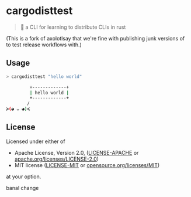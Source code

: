 # cargodisttest

> 💬 a CLI for learning to distribute CLIs in rust

(This is a fork of axolotlsay that we're fine with publishing junk versions of to test release workflows with.)


## Usage

```sh
> cargodisttest "hello world"

         +-------------+
         | hello world |
         +-------------+
        /
≽(◕ ᴗ ◕)≼
```

## License

Licensed under either of

* Apache License, Version 2.0, ([LICENSE-APACHE](LICENSE-APACHE) or [apache.org/licenses/LICENSE-2.0](https://www.apache.org/licenses/LICENSE-2.0))
* MIT license ([LICENSE-MIT](LICENSE-MIT) or [opensource.org/licenses/MIT](https://opensource.org/licenses/MIT))

at your option.

banal change

